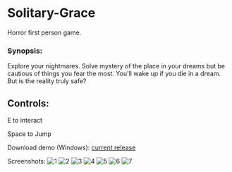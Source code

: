 # Solitary-Grace
Horror first person game.

### Synopsis:
Explore your nightmares. Solve mystery of the place in your dreams but be cautious of things you fear the most. You'll wake up if you die in a dream. But is the reality truly safe?

## Controls:
E to interact

Space to Jump

Download demo (Windows): [current release](https://github.com/Dzoiver/Solitary-Grace/releases/tag/v0.0.2-alpha)

Screenshots:
![1](https://github.com/Dzoiver/Solitary-Grace/assets/40641790/281a2de9-e203-4f4c-a5b4-aff6e8d123c0)
![2](https://github.com/Dzoiver/Solitary-Grace/assets/40641790/50fdae5f-7d1e-4a75-a7f2-3a4425251811)
![3](https://github.com/Dzoiver/Solitary-Grace/assets/40641790/da413c2e-dc81-434a-a194-6711a6706702)
![4](https://github.com/Dzoiver/Solitary-Grace/assets/40641790/d0ed2018-8c00-4bd9-bf88-e343580fec2b)
![5](https://github.com/Dzoiver/Solitary-Grace/assets/40641790/a4b82f86-8e1a-4f25-89bd-e3a322384535)
![6](https://github.com/Dzoiver/Solitary-Grace/assets/40641790/86332a29-fabe-4700-9b67-8c7d6d7bfd44)
![7](https://github.com/Dzoiver/Solitary-Grace/assets/40641790/148912c0-0757-4d1f-a971-3e1da93b197f)
